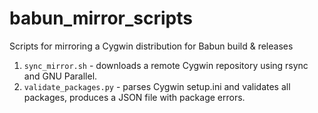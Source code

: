 # babun_mirror_scripts
Scripts for mirroring a Cygwin distribution for Babun build &amp; releases

1. `sync_mirror.sh` - downloads a remote Cygwin repository using rsync and GNU Parallel.
2. `validate_packages.py` - parses Cygwin setup.ini and validates all packages, produces a JSON file with package errors.

